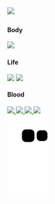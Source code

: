 <div class="Saltyyy" style="display: inline_block">
    <h1><img src="https://cdn.discordapp.com/attachments/850441449661399051/896106095645442098/BRABU_waifu2x_art_noise3_tta_1.png" height= 110px;></h1>
    <a href="https://github.com/UserWhare">
  </a>
</div>
<div class="Body" style="display: inline_block">
    <h4>Body</h4>
    <img src="https://img.shields.io/badge/Lua-2C2D72?style=for-the-badge&logo=lua&logoColor=white">
   </a>
</div>
<div class="Life" style="display: inline_block">
    <h4>Life</h4>
    <img src="https://img.shields.io/badge/sublime_text-%23575757.svg?&style=for-the-badge&logo=sublime-text&logoColor=important">
    <img src="https://img.shields.io/badge/replit-667881?style=for-the-badge&logo=replit&logoColor=white">
   </a>
</div>
<div class="Social" style="display: inline_block">
    <h4>Blood</h4>
    <a href="dsc.bio/Saltyyy"><img src="https://img.shields.io/badge/Discord-7289DA?style=for-the-badge&logo=discord&logoColor=white">
    <a href="https://twitter.com/RCDuMonster"><img src="https://img.shields.io/badge/Twitter-1DA1F2?style=for-the-badge&logo=twitter&logoColor=white">
    <a href="https://www.twitch.tv/rcdumonster"><img src="https://img.shields.io/badge/Twitch-9146FF?style=for-the-badge&logo=twitch&logoColor=white">
    <a href="https://www.youtube.com/channel/UCH6k19pGC-bKn09lAipBOsA"><img src="https://img.shields.io/badge/YouTube-FF0000?style=for-the-badge&logo=youtube&logoColor=white">
   </a>
</div>
<div class="Snake">
  <img align=left src="https://github.com/rafaballerini/rafaballerini/blob/output/github-contribution-grid-snake.svg"</a>
</div>
